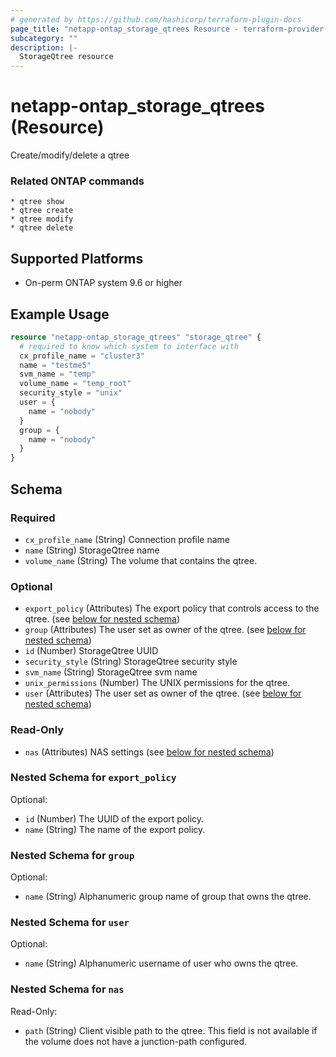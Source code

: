 ```yaml
---
# generated by https://github.com/hashicorp/terraform-plugin-docs
page_title: "netapp-ontap_storage_qtrees Resource - terraform-provider-netapp-ontap"
subcategory: ""
description: |-
  StorageQtree resource
---
```


# netapp-ontap_storage_qtrees (Resource)

Create/modify/delete a qtree

### Related ONTAP commands
```commandline
* qtree show
* qtree create
* qtree modify
* qtree delete
```

## Supported Platforms
* On-perm ONTAP system 9.6 or higher

## Example Usage

```terraform
resource "netapp-ontap_storage_qtrees" "storage_qtree" {
  # required to know which system to interface with
  cx_profile_name = "cluster3"
  name = "testme5"
  svm_name = "temp"
  volume_name = "temp_root"
  security_style = "unix" 
  user = {
    name = "nobody"
  }
  group = {
    name = "nobody"
  }
}
```

<!-- schema generated by tfplugindocs -->
## Schema

### Required

- `cx_profile_name` (String) Connection profile name
- `name` (String) StorageQtree name
- `volume_name` (String) The volume that contains the qtree.

### Optional

- `export_policy` (Attributes) The export policy that controls access to the qtree. (see [below for nested schema](#nestedatt--export_policy))
- `group` (Attributes) The user set as owner of the qtree. (see [below for nested schema](#nestedatt--group))
- `id` (Number) StorageQtree UUID
- `security_style` (String) StorageQtree security style
- `svm_name` (String) StorageQtree svm name
- `unix_permissions` (Number) The UNIX permissions for the qtree.
- `user` (Attributes) The user set as owner of the qtree. (see [below for nested schema](#nestedatt--user))

### Read-Only

- `nas` (Attributes) NAS settings (see [below for nested schema](#nestedatt--nas))

<a id="nestedatt--export_policy"></a>
### Nested Schema for `export_policy`

Optional:

- `id` (Number) The UUID of the export policy.
- `name` (String) The name of the export policy.


<a id="nestedatt--group"></a>
### Nested Schema for `group`

Optional:

- `name` (String) Alphanumeric group name of group that owns the qtree.


<a id="nestedatt--user"></a>
### Nested Schema for `user`

Optional:

- `name` (String) Alphanumeric username of user who owns the qtree.


<a id="nestedatt--nas"></a>
### Nested Schema for `nas`

Read-Only:

- `path` (String) Client visible path to the qtree. This field is not available if the volume does not have a junction-path configured.

